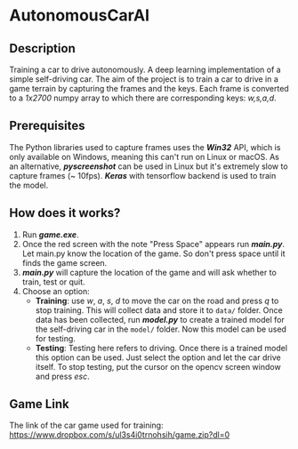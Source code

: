 # **AutonomousCarAI**
## Description

Training a car to drive autonomously. A deep learning implementation of a simple self-driving car. The aim of the project is to train a car to drive in a game terrain by capturing the frames and the keys. Each frame is converted to a *1x2700* numpy array to which there are corresponding keys: *w,s,a,d*.

## Prerequisites

The Python libraries used to capture frames uses the ***Win32*** API, which is only available on Windows, meaning this can't run on Linux or macOS. As an alternative, ***pyscreenshot*** can be used in Linux but it's extremely slow to capture frames (~ 10fps). ***Keras*** with tensorflow backend is used to train the model. 



## How does it works?

 1. Run ***game.exe***.
 2. Once the red screen with the note "Press Space" appears run ***main.py***. Let main.py know the location of the game. So don't press space until it finds the game screen.
 3. ***main.py*** will capture the location of the game and will ask whether to train, test or quit. 
 4. Choose an option:
    - **Training**: use *w*, *a*, *s*, *d* to move the car on the road and press *q* to stop training. This will collect data and store it to `data/` folder. Once data has been collected, run ***model.py*** to create a trained model for the self-driving car in the `model/` folder. Now this model can be used for testing.
    - **Testing**: Testing here refers to driving. Once there is a trained model this option can be used. Just select the option and let the car drive itself. To stop testing, put the cursor on the opencv screen window and press *esc*.




## Game Link

The link of the car game used for training: 
https://www.dropbox.com/s/ul3s4i0trnohsih/game.zip?dl=0



